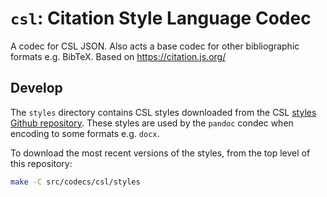 # `csl`: Citation Style Language Codec

A codec for CSL JSON. Also acts a base codec for other bibliographic formats
e.g. BibTeX. Based on https://citation.js.org/

## Develop

The `styles` directory contains CSL styles downloaded from the CSL [styles Github repository](https://github.com/citation-style-language/styles). These styles are used by the `pandoc` condec when encoding to some formats e.g. `docx`.

To download the most recent versions of the styles, from the top level of this repository:

```bash
make -C src/codecs/csl/styles
```
